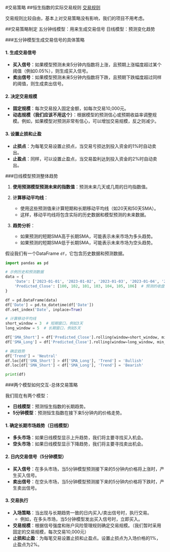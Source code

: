 #交易策略
##恒生指数的实际交易规则
[交易规则](https://licai.cofool.com/ask/qa_3286299.html)

交易规则比较自由，基本上对交易策略没有影响，我们的项目不用考虑。


##交易策略制定
五分钟线模型：用来生成交易信号
日线模型：预测变化趋势

###五分钟模型生成交易信号的具体策略

#### 1. **生成交易信号**

- **买入信号**：如果模型预测未来5分钟内指数将上涨，且预期上涨幅度超过某个阈值（例如0.05%），则生成买入信号。
- **卖出信号**：如果模型预测未来5分钟内指数将下跌，且预期下跌幅度超过同样的阈值，则生成卖出信号。

#### 2. **决定交易规模**

- **固定规模**：每次交易投入固定金额，如每次交易10,000元。
- **动态规模（我们应该不用这个）**：根据模型的预测信心或预期收益率调整规模。例如，如果模型对预测非常有信心，可以增加交易规模，反之则减少。

#### 3. **设置止损和止盈**

- **止损点**：为每笔交易设置止损点，当交易亏损达到投入资金的1%时自动卖出。
- **止盈点**：同样，可以设置止盈点，当交易盈利达到投入资金的2%时自动卖出。

###日线模型预测整体趋势

1. **使用预测模型预测未来的指数值**：预测未来几天或几周的日均指数值。

2. **计算移动平均线**：
   - 使用这些预测值来计算短期和长期移动平均线（如20天和50天SMA）。
   - 这样，移动平均线将包含实际的历史数据和模型预测的未来数据。

3. **趋势分析**：
   - 如果预测的短期SMA高于长期SMA，可能表示未来市场为多头趋势。
   - 如果预测的短期SMA低于长期SMA，可能表示未来市场为空头趋势。



假设我们有一个DataFrame `df`，它包含历史数据和预测数据。

```python
import pandas as pd

# 示例历史和预测数据
data = {
    'Date': ['2023-01-01', '2023-01-02', '2023-01-03', '2023-01-04', '2023-01-05', '2023-01-06', '2023-01-07'],  # 日期
    'Predicted_Close': [100, 102, 101, 103, 104, 105, 106]  # 预测的收盘价
}

df = pd.DataFrame(data)
df['Date'] = pd.to_datetime(df['Date'])
df.set_index('Date', inplace=True)

# 计算移动平均线
short_window = 3  # 短期窗口，例如3天
long_window = 5  # 长期窗口，例如5天

df['SMA_Short'] = df['Predicted_Close'].rolling(window=short_window, min_periods=1).mean()
df['SMA_Long'] = df['Predicted_Close'].rolling(window=long_window, min_periods=1).mean()

# 确定趋势
df['Trend'] = 'Neutral'
df.loc[df['SMA_Short'] > df['SMA_Long'], 'Trend'] = 'Bullish'
df.loc[df['SMA_Short'] < df['SMA_Long'], 'Trend'] = 'Bearish'

print(df)
```

###两个模型如何交互-总体交易策略

我们现在有两个模型：
- **日线模型**：预测恒生指数的长期趋势。
- **5分钟模型**：预测恒生指数在接下来5分钟内的价格走势。

#### 1. **确定长期市场趋势（日线模型）**

- **多头市场**：如果日线模型显示上升趋势，我们将主要寻找买入机会。
- **空头市场**：如果日线模型显示下降趋势，我们将主要寻找卖出机会。

#### 2. **日内交易信号（5分钟模型）**

- **买入信号**：在多头市场，当5分钟模型预测接下来的5分钟内价格将上涨时，产生买入信号。
- **卖出信号**：在空头市场，当5分钟模型预测接下来的5分钟内价格将下跌时，产生卖出信号。

#### 3. **交易执行**

- **入场策略**：当出现与长期趋势一致的日内买入/卖出信号时，执行交易。
  - 例如，在多头市场，当5分钟模型发出买入信号时，立即买入。
- **交易规模**：根据信号强度和账户风险管理规则确定交易规模。（我们暂时采用固定的交易规模，每次交易10,000元）
- **止损和止盈**：为每笔交易设置止损和止盈点。设置止损点为入场价格的1%，止盈点为2%。
